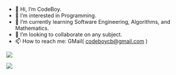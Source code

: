 - 👋 Hi, I’m CodeBoy.
- 👀 I’m interested in Programming.
- 🌱 I’m currently learning Software Engineering, Algorithms, and Mathematics.
- 💞️ I’m looking to collaborate on any subject.
- 📫 How to reach me: GMail( codeboycb@gmail.com )

![](https://github-readme-stats.vercel.app/api?username=CodeBoy2006&show_icons=true&include_all_commits=true&hide_border=true&xx=1114142423)

<!---
CodeBoy2006/CodeBoy2006 is a ✨ special ✨ repository because its `README.md` (this file) appears on your GitHub profile.
You can click the Preview link to take a look at your changes.
--->

![](https://www.counter12.com/img-y50dZ28B3C5bA1c7-68.gif)
